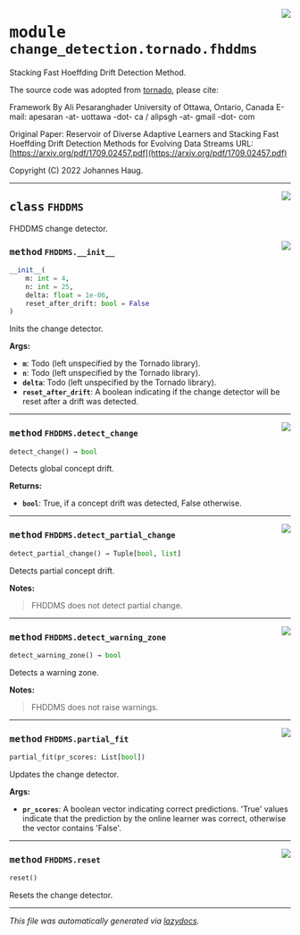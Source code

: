<!-- markdownlint-disable -->

<a href="https://github.com/haugjo/float/tree/main/float/change_detection/tornado/fhddms.py#L0"><img align="right" style="float:right;" src="https://img.shields.io/badge/-source-cccccc?style=flat-square"></a>

# <kbd>module</kbd> `change_detection.tornado.fhddms`
Stacking Fast Hoeffding Drift Detection Method. 

The source code was adopted from [tornado](https://github.com/alipsgh/tornado), please cite: 

Framework By Ali Pesaranghader University of Ottawa, Ontario, Canada E-mail: apesaran -at- uottawa -dot- ca / alipsgh -at- gmail -dot- com 

Original Paper: Reservoir of Diverse Adaptive Learners and Stacking Fast Hoeffding Drift Detection Methods for Evolving Data Streams URL: [https://arxiv.org/pdf/1709.02457.pdf](https://arxiv.org/pdf/1709.02457.pdf) 

Copyright (C) 2022 Johannes Haug. 



---

<a href="https://github.com/haugjo/float/tree/main/float/change_detection/tornado/fhddms.py#L20"><img align="right" style="float:right;" src="https://img.shields.io/badge/-source-cccccc?style=flat-square"></a>

## <kbd>class</kbd> `FHDDMS`
FHDDMS change detector. 

<a href="https://github.com/haugjo/float/tree/main/float/change_detection/tornado/fhddms.py#L22"><img align="right" style="float:right;" src="https://img.shields.io/badge/-source-cccccc?style=flat-square"></a>

### <kbd>method</kbd> `FHDDMS.__init__`

```python
__init__(
    m: int = 4,
    n: int = 25,
    delta: float = 1e-06,
    reset_after_drift: bool = False
)
```

Inits the change detector. 



**Args:**
 
 - <b>`m`</b>:  Todo (left unspecified by the Tornado library). 
 - <b>`n`</b>:  Todo (left unspecified by the Tornado library). 
 - <b>`delta`</b>:  Todo (left unspecified by the Tornado library). 
 - <b>`reset_after_drift`</b>:  A boolean indicating if the change detector will be reset after a drift was detected. 




---

<a href="https://github.com/haugjo/float/tree/main/float/change_detection/tornado/fhddms.py#L81"><img align="right" style="float:right;" src="https://img.shields.io/badge/-source-cccccc?style=flat-square"></a>

### <kbd>method</kbd> `FHDDMS.detect_change`

```python
detect_change() → bool
```

Detects global concept drift. 



**Returns:**
 
 - <b>`bool`</b>:  True, if a concept drift was detected, False otherwise. 

---

<a href="https://github.com/haugjo/float/tree/main/float/change_detection/tornado/fhddms.py#L89"><img align="right" style="float:right;" src="https://img.shields.io/badge/-source-cccccc?style=flat-square"></a>

### <kbd>method</kbd> `FHDDMS.detect_partial_change`

```python
detect_partial_change() → Tuple[bool, list]
```

Detects partial concept drift. 



**Notes:**

> FHDDMS does not detect partial change. 

---

<a href="https://github.com/haugjo/float/tree/main/float/change_detection/tornado/fhddms.py#L97"><img align="right" style="float:right;" src="https://img.shields.io/badge/-source-cccccc?style=flat-square"></a>

### <kbd>method</kbd> `FHDDMS.detect_warning_zone`

```python
detect_warning_zone() → bool
```

Detects a warning zone. 



**Notes:**

> FHDDMS does not raise warnings. 

---

<a href="https://github.com/haugjo/float/tree/main/float/change_detection/tornado/fhddms.py#L48"><img align="right" style="float:right;" src="https://img.shields.io/badge/-source-cccccc?style=flat-square"></a>

### <kbd>method</kbd> `FHDDMS.partial_fit`

```python
partial_fit(pr_scores: List[bool])
```

Updates the change detector. 



**Args:**

- <b>`pr_scores`</b>: A boolean vector indicating correct predictions. 'True' values indicate that the prediction by the  online learner was correct, otherwise the vector contains 'False'.

---

<a href="https://github.com/haugjo/float/tree/main/float/change_detection/tornado/fhddms.py#L42"><img align="right" style="float:right;" src="https://img.shields.io/badge/-source-cccccc?style=flat-square"></a>

### <kbd>method</kbd> `FHDDMS.reset`

```python
reset()
```

Resets the change detector. 




---

_This file was automatically generated via [lazydocs](https://github.com/ml-tooling/lazydocs)._
